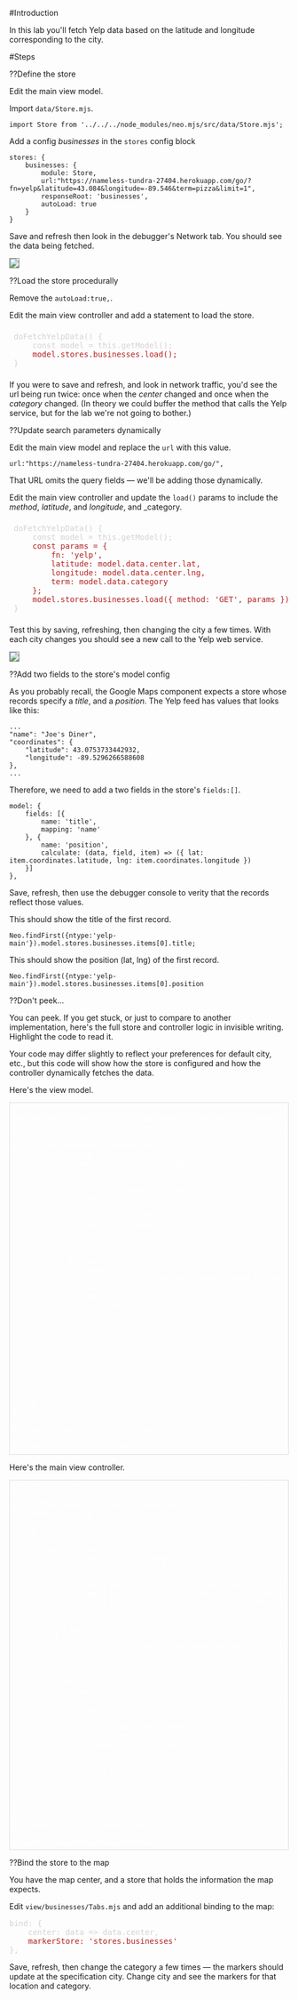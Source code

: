 #Introduction

In this lab you'll fetch Yelp data based on the latitude and longitude corresponding
to the city.

#Steps

??Define the store

Edit the main view model. 

Import `data/Store.mjs`.

    import Store from '../../../node_modules/neo.mjs/src/data/Store.mjs';

Add a config _businesses_ in the `stores` config block

    stores: {
        businesses: {
            module: Store,
            url:"https://nameless-tundra-27404.herokuapp.com/go/?fn=yelp&latitude=43.084&longitude=-89.546&term=pizza&limit=1",
            responseRoot: 'businesses',
            autoLoad: true
        }
    }

Save and refresh then look in the debugger's Network tab. You should see the data being fetched.

<img style="border: thin solid gray" src="https://s3.amazonaws.com/edu.umich.rahder.neo.learn.images/yelp/initialNetworkTraffic.png"></img>

??Load the store procedurally

Remove the `autoLoad:true,`.

Edit the main view controller and add a statement to load the store.

<pre style='color:lightgray; padding: 8px;'>
doFetchYelpData() {
    const model = this.getModel();
    <span style="color:firebrick">model.stores.businesses.load();</span>
}
</pre>

If you were to save and refresh, and look in network traffic, you'd see
the url being run twice: once when the _center_ changed and once when
the _category_ changed. (In theory we could buffer the method that calls
the Yelp service, but for the lab we're not going to bother.)

??Update search parameters dynamically

Edit the main view model and replace the `url` with this value.

    url:"https://nameless-tundra-27404.herokuapp.com/go/",

That URL omits the query fields &mdash; we'll be adding those dynamically.

Edit the main view controller and update the `load()` params to include 
the _method_, _latitude_, and _longitude_, and _category.

<pre style='color:lightgray; padding: 8px;'>
doFetchYelpData() {
    const model = this.getModel();
    <span style="color:firebrick">const params = {
        fn: 'yelp',
        latitude: model.data.center.lat,
        longitude: model.data.center.lng,
        term: model.data.category
    };
    model.stores.businesses.load({ method: 'GET', params });</span>
}
</pre>

Test this by saving, refreshing, then changing the city a few times. 
With each city changes you should see a new call to the Yelp web service.

<img style="border:thin solid gray" src="https://s3.amazonaws.com/edu.umich.rahder.neo.learn.images/yelp/CityChangesReflectedInTheFeed.png"></img>

??Add two fields to the store's model config

As you probably recall, the Google Maps component expects a store whose records specify
a _title_, and a _position_. The Yelp feed has values that looks like this:

    ...
    "name": "Joe's Diner",
    "coordinates": {
        "latitude": 43.0753733442932,
        "longitude": -89.5296266588608
    },
    ...

Therefore, we need to add a two fields in the store's `fields:[]`.

    model: {
        fields: [{
            name: 'title',
            mapping: 'name'
        }, {
            name: 'position',
            calculate: (data, field, item) => ({ lat: item.coordinates.latitude, lng: item.coordinates.longitude })
        }]
    },

Save, refresh, then use the debugger console to verity that the records reflect those values.

This should show the title of the first record.

    Neo.findFirst({ntype:'yelp-main'}).model.stores.businesses.items[0].title;

This should show the position (lat, lng) of the first record.

    Neo.findFirst({ntype:'yelp-main'}).model.stores.businesses.items[0].position


??Don't peek...

You can peek. If you get stuck, or just to compare to another implementation, here's the 
full store and controller logic in invisible writing. Highlight the code to read it.

Your code may differ slightly to reflect your preferences for default city, etc., 
but this code will show how the store is configured and how the controller dynamically 
fetches the data.

Here's the view model.

<pre style="border:thin solid #dddddd; padding: 4px; color: white">

import Base from '../../../node_modules/neo.mjs/src/model/Component.mjs';
import Store from '../../../node_modules/neo.mjs/src/data/Store.mjs';

class MainViewModel extends Base {
    static config = {
        className: 'Y.view.MainViewModel',

        data: {
            city: 'Oconomowoc, Wisconsin',
            category: 'pizza',
            center: {
                lat: -27.1259626,
                lng: -109.4088545
            },
        },
        stores: {
            businesses: {
                module: Store,
                url: "https://nameless-tundra-27404.herokuapp.com/go/",
                responseRoot: 'businesses',
                model: {
                    fields: [{
                        name: 'title',
                        mapping: 'name'
                    }, {
                        name: 'position',
                        calculate: (data, field, item) => ({lat: item.coordinates.latitude, lng: item.coordinates.longitude})
                    }]
                }
            }
        }

    }
}

Neo.applyClassConfig(MainViewModel);

export default MainViewModel;
</pre>

Here's the main view controller.

<pre style="border:thin solid #dddddd; padding: 4px; color: white">
import Base from '../../../node_modules/neo.mjs/src/controller/Component.mjs';

class MainViewController extends Base {
    static config = {
        className: 'Y.view.MainViewController',
    }

    onComponentConstructed() {
        const model = this.getModel();
        this.onCityChange(model.data.city);
        model.on('dataPropertyChange', data => {
            if (data.key === 'city') this.onCityChange(data.value);
            if (data.key === 'center') this.doFetchYData();
            if (data.key === 'category') this.doFetchYData();
        });
    }
    onCityChange(city) {
        if (!city) return;
        Neo.main.addon.GoogleMaps.geocode({address: city})
            .then(data => this.getModel().data.center = data.results[0].geometry.location);
    }

    doFetchYData() {
        const model = this.getModel();
        console.log('Fetch Yelp data', model.data.center, model.data.category);
        const params = {
            fn: 'yelp',
            latitude: model.data.center.lat,
            longitude: model.data.center.lng,
            term: model.data.category,
            limit: 20,
        };
        model.stores.businesses.load({method: 'GET', params});
    }


}

Neo.applyClassConfig(MainViewController);

export default MainViewController;
</pre>

??Bind the store to the map

You have the map center, and a store that holds the information the map expects.

Edit `view/businesses/Tabs.mjs` and add an additional binding to the map:

<pre style='color:lightgray'>
bind: {
    center: data => data.center,
    <span style="color:firebrick">markerStore: 'stores.businesses'</span>
},
</pre>

Save, refresh, then change the category a few times &mdash; the markers should
update at the specification city. Change city and see the markers for that 
location and category.

